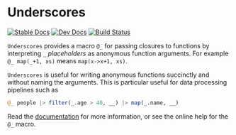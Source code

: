 # Underscores

[![Stable Docs](https://img.shields.io/badge/docs-stable-blue.svg)](https://c42f.github.io/Underscores.jl/stable)
[![Dev Docs](https://img.shields.io/badge/docs-dev-blue.svg)](https://c42f.github.io/Underscores.jl/dev)
[![Build Status](https://github.com/c42f/Underscores.jl/workflows/CI/badge.svg)](https://github.com/c42f/Underscores.jl/actions?query=workflow%3ACI)

`Underscores` provides a macro `@_` for passing closures to functions by
interpreting `_` *placeholders* as anonymous function arguments. For example
`@_ map(_+1, xs)` means `map(x->x+1, xs)`.

`Underscores` is useful for writing anonymous functions succinctly and without
naming the arguments. This is particular useful for data processing pipelines
such as
```julia
@_ people |> filter(_.age > 40, __) |> map(_.name, __)
```

Read the [documentation](https://c42f.github.io/Underscores.jl/stable) for
more information, or see the online help for the `@_` macro.
